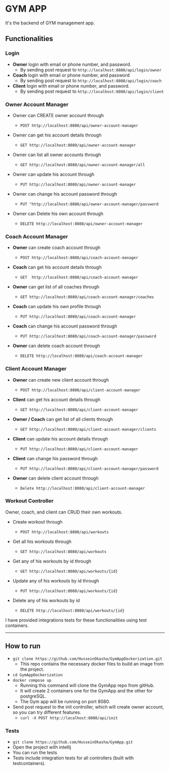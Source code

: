 # GYM APP
It's the backend of GYM management app.



## Functionalities
### Login
* **Owner** login with email or phone number, and  password.
  * By sending post request to `http://localhost:8080/api/login/owner`
* **Coach** login with email or phone number, and password
  * By sending post request to `http://localhost:8080/api/login/coach`
* **Client** login with email or phone number, and password.
  * By sending post request to `http://localhost:8080/api/login/client`


### Owner Account Manager
* Owner can CREATE owner account through
  * `POST http://localhost:8080/api/owner-account-manager`

* Owner can get his account details through
  * `GET http://localhost:8080/api/owner-account-manager`

* Owner can list all owner accounts through
  * `GET http://localhost:8080/api/owner-account-manager/all`

* Owner can update his account through
  * `PUT http://localhost:8080/api/owner-account-manager`

* Owner can change his account password through
  * `PUT "http://localhost:8080/api/owner-account-manager/password`

* Owner can Delete his own account through
  * `DELETE http://localhost:8080/api/owner-account-manager`


### Coach Account Manager
* **Owner** can create coach account through
  * `POST http://localhost:8080/api/coach-account-manager`

* **Coach** can get his account details through
  * `GET  http://localhost:8080/api/coach-account-manager`

* **Owner** can get list of all coaches through
  * `GET http://localhost:8080/api/coach-account-manager/coaches`

* **Coach** can update his own profile through
  * `PUT http://localhost:8080/api/coach-account-manager`

* **Coach** can change his account password through
  * `PUT http://localhost:8080/api/coach-account-manager/password`

* **Owner** can delete coach account through
  * `DELETE http://localhost:8080/api/coach-account-manager`


### Client Account Manager
* **Owner** can create new client account through
  * `POST http://localhost:8080/api/client-account-manager`

* **Client** can get his account details through
  * `GET http://localhost:8080/api/client-account-manager`
    
* **Owner / Coach** can get list of all clients through
  * `GET http://localhost:8080/api/client-account-manager/clients`
    
* **Client** can update his account details through
  * `PUT http://localhost:8080/api/client-account-manager`
    
* **Client** can change his password through
  * `PUT http://localhost:8080/api/client-account-manager/password`
   
* **Owner** can delete client account through
  * `Delete http://localhost:8080/api/client-account-manager`

### Workout Controller
Owner, coach, and client can CRUD their own workouts.
* Create workout through
  * `POST http://localhost:8080/api/workouts`
    
* Get all his workouts through
  * `GET http://localhost:8080/api/workouts`
   
* Get any of his workouts by id through
  * `GET http://localhost:8080/api/workouts/{id}`
    
* Update any of his workouts by id through
  * `PUT http://localhost:8080/api/workouts/{id}`
    
* Delete any of his workouts by id
  * `DELETE http://localhost:8080/api/workouts/{id}`

I have provided integrations tests for these functionalities using test containers.
***
## How to run
* `git clone https://github.com/HusseinOkasha/GymAppDockerization.git`
  * This repo contains the necessary docker files to build an image from the project.
* `cd GymAppDockerization`
* `docker compose up`
  * Running this command will clone the GymApp repo from gitHub.
  * It will create 2 containers one for the GymApp and the other for postgreSQL.
  * The Gym app will be running on port 8080.
* Send post request to the init controller, which will create owner account, so you can try different features.
  * `curl -X POST http://localhost:8080/api/init`


### Tests
* `git clone https://github.com/HusseinOkasha/GymApp.git`
* Open the project with intellij
* You can run the tests
* Tests include integration tests for all controllers (built with testcontainers).


  
